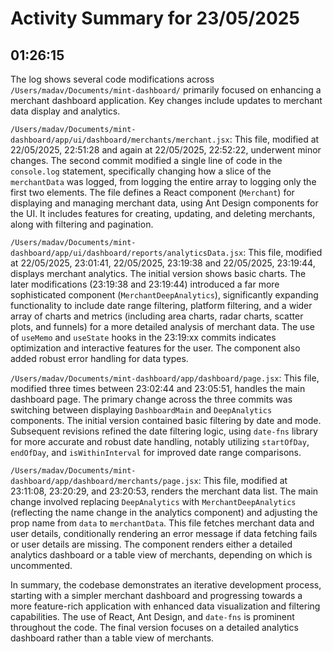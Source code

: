 # Activity Summary for 23/05/2025

## 01:26:15
The log shows several code modifications across `/Users/madav/Documents/mint-dashboard/`  primarily focused on enhancing a merchant dashboard application.  Key changes include updates to merchant data display and analytics.


`/Users/madav/Documents/mint-dashboard/app/ui/dashboard/merchants/merchant.jsx`: This file,  modified at 22/05/2025, 22:51:28 and again at 22/05/2025, 22:52:22,  underwent minor changes. The second commit modified a single line of code in the `console.log` statement, specifically changing how a slice of the `merchantData` was logged, from logging the entire array to logging only the first two elements.  The file defines a React component (`Merchant`) for displaying and managing merchant data, using Ant Design components for the UI.  It includes features for creating, updating, and deleting merchants, along with filtering and pagination.


`/Users/madav/Documents/mint-dashboard/app/ui/dashboard/reports/analyticsData.jsx`: This file, modified at 22/05/2025, 23:01:41, 22/05/2025, 23:19:38 and 22/05/2025, 23:19:44, displays merchant analytics. The initial version shows basic charts.  The later modifications (23:19:38 and 23:19:44) introduced a far more sophisticated component (`MerchantDeepAnalytics`), significantly expanding functionality to include date range filtering, platform filtering, and a wider array of charts and metrics (including area charts, radar charts, scatter plots, and funnels) for a more detailed analysis of merchant data.  The use of `useMemo` and `useState` hooks in the 23:19:xx commits indicates optimization and interactive features for the user.  The component also added robust error handling for data types.


`/Users/madav/Documents/mint-dashboard/app/dashboard/page.jsx`: This file, modified three times between 23:02:44 and 23:05:51, handles the main dashboard page.  The primary change across the three commits was switching between displaying `DashboardMain` and `DeepAnalytics` components. The initial version contained basic filtering by date and mode. Subsequent revisions refined the date filtering logic, using `date-fns` library for more accurate and robust date handling, notably utilizing `startOfDay`, `endOfDay`, and `isWithinInterval` for improved date range comparisons.


`/Users/madav/Documents/mint-dashboard/app/dashboard/merchants/page.jsx`:  This file, modified at 23:11:08, 23:20:29, and 23:20:53, renders the merchant data list. The main change involved replacing `DeepAnalytics` with `MerchantDeepAnalytics` (reflecting the name change in the analytics component) and adjusting the prop name from `data` to `merchantData`.  This file fetches merchant data and user details, conditionally rendering an error message if data fetching fails or user details are missing. The component renders either a detailed analytics dashboard or a table view of merchants, depending on which is uncommented.


In summary, the codebase demonstrates an iterative development process, starting with a simpler merchant dashboard and progressing towards a more feature-rich application with enhanced data visualization and filtering capabilities.  The use of React, Ant Design, and `date-fns` is prominent throughout the code. The final version focuses on a detailed analytics dashboard rather than a table view of merchants.
